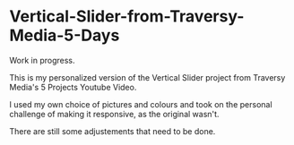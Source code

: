 # Vertical-Slider-from-Traversy-Media-5-Days
 Work in progress.
 
 
This is my personalized version of the Vertical Slider project from Traversy Media's 5 Projects Youtube Video.

I used my own choice of pictures and colours and took on the personal challenge of making it responsive, as the original wasn't.

There are still some adjustements that need to be done.
